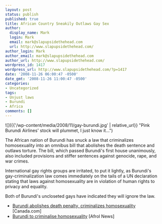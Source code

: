 ```yaml
---
layout: post
status: publish
published: true
title: African Country Sneakily Outlaws Gay Sex
author:
  display_name: Mark
  login: Mark
  email: mark@slapupsidethehead.com
  url: http://www.slapupsidethehead.com/
author_login: Mark
author_email: mark@slapupsidethehead.com
author_url: http://www.slapupsidethehead.com/
wordpress_id: 1417
wordpress_url: http://www.slapupsidethehead.com/?p=1417
date: '2008-11-26 06:00:47 -0500'
date_gmt: '2008-11-26 11:00:47 -0500'
categories:
- Uncategorized
tags:
- Unjust laws
- Burundi
- Africa
comments: []
---
```

![]({{'/wp-content/media/2008/11/gay-burundi.jpg' | relative_url}} "Pink Burundi Airlines' stock will plummet, I just know it...")

The African nation of Burundi has snuck a law that criminalizes homosexuality into an omnibus bill that abolishes the death sentence and outlaws torture. The bill, which passed Burundi's first house unanimously, also included provisions and stiffer sentences against genocide, rape, and war crimes.

International gay rights groups are irritated, to put it lightly, as Burundi's gay-criminalization law comes immediately on the tails of a UN declaration stating that laws against homosexuality are in violation of human rights to privacy and equality.

Both of Burundi's uncloseted gays have indicated they will ignore the law.

- [Burundi abolishes death penalty, criminalizes homosexuality](http://www.canada.com/topics/news/world/story.html?id=f5ebf949-2088-4581-b042-48308d2459b9) [Canada.com]
- [Burundi to criminalise homosexuality](http://www.afrol.com/articles/31801) [Afrol News]
